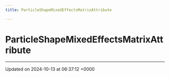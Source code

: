 ```yaml
---
title: ParticleShapeMixedEffectsMatrixAttribute

---
```


# ParticleShapeMixedEffectsMatrixAttribute





-------------------------------

Updated on 2024-10-13 at 06:37:12 +0000